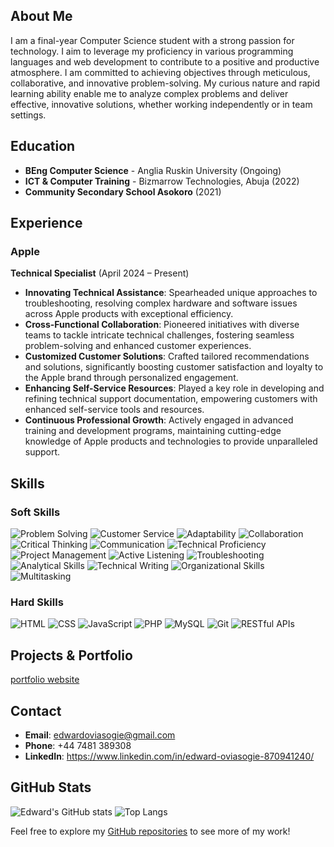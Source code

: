 

## About Me
I am a final-year Computer Science student with a strong passion for technology. I aim to leverage my proficiency in various programming languages and web development to contribute to a positive and productive atmosphere. I am committed to achieving objectives through meticulous, collaborative, and innovative problem-solving. My curious nature and rapid learning ability enable me to analyze complex problems and deliver effective, innovative solutions, whether working independently or in team settings.

## Education
- **BEng Computer Science** - Anglia Ruskin University (Ongoing)
- **ICT & Computer Training** - Bizmarrow Technologies, Abuja (2022)
- **Community Secondary School Asokoro** (2021)

## Experience
### Apple
**Technical Specialist** (April 2024 – Present)
- **Innovating Technical Assistance**: Spearheaded unique approaches to troubleshooting, resolving complex hardware and software issues across Apple products with exceptional efficiency.
- **Cross-Functional Collaboration**: Pioneered initiatives with diverse teams to tackle intricate technical challenges, fostering seamless problem-solving and enhanced customer experiences.
- **Customized Customer Solutions**: Crafted tailored recommendations and solutions, significantly boosting customer satisfaction and loyalty to the Apple brand through personalized engagement.
- **Enhancing Self-Service Resources**: Played a key role in developing and refining technical support documentation, empowering customers with enhanced self-service tools and resources.
- **Continuous Professional Growth**: Actively engaged in advanced training and development programs, maintaining cutting-edge knowledge of Apple products and technologies to provide unparalleled support.

## Skills

### Soft Skills
![Problem Solving](https://img.shields.io/badge/Soft%20Skills-Problem%20Solving-blue)
![Customer Service](https://img.shields.io/badge/Soft%20Skills-Customer%20Service-blue)
![Adaptability](https://img.shields.io/badge/Soft%20Skills-Adaptability-blue)
![Collaboration](https://img.shields.io/badge/Soft%20Skills-Collaboration-blue)
![Critical Thinking](https://img.shields.io/badge/Soft%20Skills-Critical%20Thinking-blue)
![Communication](https://img.shields.io/badge/Soft%20Skills-Communication-blue)
![Technical Proficiency](https://img.shields.io/badge/Soft%20Skills-Technical%20Proficiency-blue)
![Project Management](https://img.shields.io/badge/Soft%20Skills-Project%20Management-blue)
![Active Listening](https://img.shields.io/badge/Soft%20Skills-Active%20Listening-blue)
![Troubleshooting](https://img.shields.io/badge/Soft%20Skills-Troubleshooting-blue)
![Analytical Skills](https://img.shields.io/badge/Soft%20Skills-Analytical%20Skills-blue)
![Technical Writing](https://img.shields.io/badge/Soft%20Skills-Technical%20Writing-blue)
![Organizational Skills](https://img.shields.io/badge/Soft%20Skills-Organizational%20Skills-blue)
![Multitasking](https://img.shields.io/badge/Soft%20Skills-Multitasking-blue)

### Hard Skills
![HTML](https://img.shields.io/badge/Code-HTML-orange)
![CSS](https://img.shields.io/badge/Code-CSS-orange)
![JavaScript](https://img.shields.io/badge/Code-JavaScript-orange)
![PHP](https://img.shields.io/badge/Code-PHP-orange)
![MySQL](https://img.shields.io/badge/Code-MySQL-orange)
![Git](https://img.shields.io/badge/Tool-Git-orange)
![RESTful APIs](https://img.shields.io/badge/Tool-RESTful%20APIs-orange)

## Projects & Portfolio
[portfolio website](https://t-e-g-a.github.io/CV-WEB/)


## Contact
- **Email**: [edwardoviasogie@gmail.com](mailto:edwardoviasogie@gmail.com)
- **Phone**: +44 7481 389308
- **LinkedIn**: https://www.linkedin.com/in/edward-oviasogie-870941240/
  

## GitHub Stats
![Edward's GitHub stats](https://github-readme-stats.vercel.app/api?username=T-E-G-A&show_icons=true&theme=radical)
![Top Langs](https://github-readme-stats.vercel.app/api/top-langs/?username=T-E-G-A&layout=compact&theme=radical)



Feel free to explore my [GitHub repositories](https://github.com/T-E-G-A?tab=repositories) to see more of my work!
